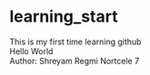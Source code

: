# learning_start
This is my first time learning github <br>
Hello World <br>
Author: Shreyam Regmi Nortcele 7
